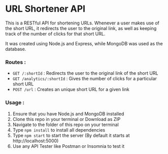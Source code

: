 # URL Shortener API

This is a RESTful API for shortening URLs. Whenever a user makes use of the short URL, it redirects the user to the original link, as well as keeping track of the number of clicks for that short URL.

It was created using Node.js and Express, while MongoDB was used as the database.

### Routes :
- `GET /:shortId` : Redirects the user to the original link of the short URL
- `GET /analytics/:shortId` : Gives the number of clicks for a particular short URL
- `POST /url` : Creates an unique short URL for a given link

### Usage :
1. Ensure that you have Node.js and MongoDB installed
2. Clone this repo in your terminal or Download as ZIP
3. Navigate to the folder of this repo on your terminal
4. Type `npm install` to install all dependencies
5. Type `npm start` to start the server (By default it starts at http://localhost:5000)
6. Use any API Tester like Postman or Insomnia to test it
